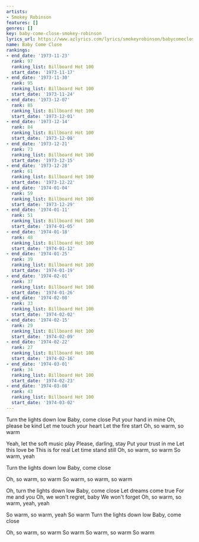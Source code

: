 ```yaml
---
artists:
- Smokey Robinson
features: []
genres: []
key: baby-come-close-smokey-robinson
lyrics_url: https://www.azlyrics.com/lyrics/smokeyrobinson/babycomeclose.html
name: Baby Come Close
rankings:
- end_date: '1973-11-23'
  rank: 97
  ranking_list: Billboard Hot 100
  start_date: '1973-11-17'
- end_date: '1973-11-30'
  rank: 95
  ranking_list: Billboard Hot 100
  start_date: '1973-11-24'
- end_date: '1973-12-07'
  rank: 85
  ranking_list: Billboard Hot 100
  start_date: '1973-12-01'
- end_date: '1973-12-14'
  rank: 84
  ranking_list: Billboard Hot 100
  start_date: '1973-12-08'
- end_date: '1973-12-21'
  rank: 73
  ranking_list: Billboard Hot 100
  start_date: '1973-12-15'
- end_date: '1973-12-28'
  rank: 61
  ranking_list: Billboard Hot 100
  start_date: '1973-12-22'
- end_date: '1974-01-04'
  rank: 59
  ranking_list: Billboard Hot 100
  start_date: '1973-12-29'
- end_date: '1974-01-11'
  rank: 51
  ranking_list: Billboard Hot 100
  start_date: '1974-01-05'
- end_date: '1974-01-18'
  rank: 48
  ranking_list: Billboard Hot 100
  start_date: '1974-01-12'
- end_date: '1974-01-25'
  rank: 39
  ranking_list: Billboard Hot 100
  start_date: '1974-01-19'
- end_date: '1974-02-01'
  rank: 37
  ranking_list: Billboard Hot 100
  start_date: '1974-01-26'
- end_date: '1974-02-08'
  rank: 33
  ranking_list: Billboard Hot 100
  start_date: '1974-02-02'
- end_date: '1974-02-15'
  rank: 29
  ranking_list: Billboard Hot 100
  start_date: '1974-02-09'
- end_date: '1974-02-22'
  rank: 27
  ranking_list: Billboard Hot 100
  start_date: '1974-02-16'
- end_date: '1974-03-01'
  rank: 34
  ranking_list: Billboard Hot 100
  start_date: '1974-02-23'
- end_date: '1974-03-08'
  rank: 43
  ranking_list: Billboard Hot 100
  start_date: '1974-03-02'
---
```


Turn the lights down low
Baby, come close
Put your hand in mine
Oh, please be kind
Let me touch your heart
Let the fire start
Oh, so warm, so warm

Yeah, let the soft music play
Please, darling, stay
Put your trust in me
Let this love be
This is for real
Let time stand still
Oh, so warm, so warm
So warm, yeah

Turn the lights down low
Baby, come close

Oh, so warm, so warm
So warm, so warm, so warm

Oh, turn the lights down low
Baby, come close
Let dreams come true
For me and you
Oh, we won't regret, baby
We won't forget
Oh, so warm, so warm, yeah, yeah

So warm, so warm, yeah
So warm
Turn the lights down low
Baby, come close

Oh, so warm, so warm
So warm
So warm, so warm
So warm



